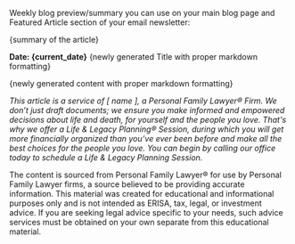 Weekly blog preview/summary you can use on your main blog page and Featured Article section of your email newsletter:

{summary of the article}

**Date: {current_date}**
{newly generated Title with proper markdown formatting}

{newly generated content with proper markdown formatting}

*This article is a service of [ name ], a Personal Family Lawyer® Firm. We don’t just draft documents; we ensure you make informed and empowered decisions about life and death, for yourself and the people you love. That's why we offer a Life & Legacy Planning® Session, during which you will get more financially organized than you’ve ever been before and make all the best choices for the people you love. You can begin by calling our office today to schedule a Life & Legacy Planning Session.*

The content is sourced from Personal Family Lawyer® for use by Personal Family Lawyer firms, a source believed to be providing accurate information. This material was created for educational and informational purposes only and is not intended as ERISA, tax, legal, or investment advice. If you are seeking legal advice specific to your needs, such advice services must be obtained on your own separate from this educational material.